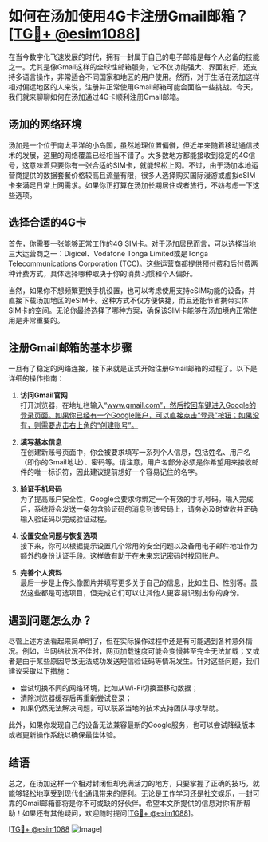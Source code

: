 # 如何在汤加使用4G卡注册Gmail邮箱？[[TG💪+ @esim1088](https://t.me/s/esim1088)]

在当今数字化飞速发展的时代，拥有一封属于自己的电子邮箱是每个人必备的技能之一。尤其是像Gmail这样的全球性邮箱服务，它不仅功能强大、界面友好，还支持多语言操作，非常适合不同国家和地区的用户使用。然而，对于生活在汤加这样相对偏远地区的人来说，注册并正常使用Gmail邮箱可能会面临一些挑战。今天，我们就来聊聊如何在汤加通过4G卡顺利注册Gmail邮箱。

## 汤加的网络环境

汤加是一个位于南太平洋的小岛国，虽然地理位置偏僻，但近年来随着移动通信技术的发展，这里的网络覆盖已经相当不错了。大多数地方都能接收到稳定的4G信号，这意味着只要你有一张合适的SIM卡，就能轻松上网。不过，由于汤加本地运营商提供的数据套餐价格较高且流量有限，很多人选择购买国际漫游或虚拟eSIM卡来满足日常上网需求。如果你正打算在汤加长期居住或者旅行，不妨考虑一下这些选项。

## 选择合适的4G卡

首先，你需要一张能够正常工作的4G SIM卡。对于汤加居民而言，可以选择当地三大运营商之一：Digicel、Vodafone Tonga Limited或是Tonga Telecommunications Corporation (TCC)。这些运营商都提供预付费和后付费两种计费方式，具体选择哪种取决于你的消费习惯和个人偏好。

当然，如果你不想频繁更换手机设置，也可以考虑使用支持eSIM功能的设备，并直接下载汤加地区的eSIM卡。这种方式不仅方便快捷，而且还能节省携带实体SIM卡的空间。无论你最终选择了哪种方案，确保该SIM卡能够在汤加境内正常使用是非常重要的。

## 注册Gmail邮箱的基本步骤

一旦有了稳定的网络连接，接下来就是正式开始注册Gmail邮箱的过程了。以下是详细的操作指南：

1. **访问Gmail官网**  
   打开浏览器，在地址栏输入“www.gmail.com”，然后按回车键进入Google的登录页面。如果你已经有一个Google账户，可以直接点击“登录”按钮；如果没有，则需要点击右上角的“创建账号”。

2. **填写基本信息**  
   在创建新账号页面中，你会被要求填写一系列个人信息，包括姓名、用户名（即你的Gmail地址）、密码等。请注意，用户名部分必须是你希望用来接收邮件的唯一标识符，因此建议提前想好一个容易记住的名字。

3. **验证手机号码**  
   为了提高账户安全性，Google会要求你绑定一个有效的手机号码。输入完成后，系统将会发送一条包含验证码的消息到该号码上，请务必及时查收并正确输入验证码以完成验证过程。

4. **设置安全问题与恢复选项**  
   接下来，你可以根据提示设置几个常用的安全问题以及备用电子邮件地址作为额外的身份认证手段。这样做有助于在未来忘记密码时找回账户。

5. **完善个人资料**  
   最后一步是上传头像图片并填写更多关于自己的信息，比如生日、性别等。虽然这些都是可选项目，但完成它们可以让其他人更容易识别出你的身份。

## 遇到问题怎么办？

尽管上述方法看起来简单明了，但在实际操作过程中还是有可能遇到各种意外情况。例如，当网络状况不佳时，网页加载速度可能会变慢甚至完全无法加载；又或者是由于某些原因导致无法成功发送短信验证码等情况发生。针对这些问题，我们建议采取以下措施：

- 尝试切换不同的网络环境，比如从Wi-Fi切换至移动数据；
- 清除浏览器缓存后再重新尝试登录；
- 如果仍然无法解决问题，可以联系当地的技术支持团队寻求帮助。

此外，如果你发现自己的设备无法兼容最新的Google服务，也可以尝试降级版本或者更新操作系统以确保最佳体验。

## 结语

总之，在汤加这样一个相对封闭但却充满活力的地方，只要掌握了正确的技巧，就能够轻松地享受到现代化通讯带来的便利。无论是工作学习还是社交娱乐，一封可靠的Gmail邮箱都将是你不可或缺的好伙伴。希望本文所提供的信息对你有所帮助！如果还有其他疑问，欢迎随时提问[[TG💪+ @esim1088](https://t.me/s/esim1088)]。

[[TG💪+ @esim1088](https://t.me/s/esim1088) ![Image](https://i.postimg.cc/4NQfJmqS/Snipaste-2025-05-13-00-14-12.png)]